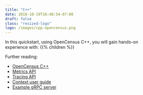 ```yaml
---
title: "C++"
date: 2018-10-19T16:48:54-07:00
draft: false
class: "resized-logo"
logo: /images/cpp-opencensus.png
---
```


In this quickstart, using OpenCensus C++, you will gain hands-on experience with:
{{% children %}}

Further reading:

* [OpenCensus C++](https://github.com/census-instrumentation/opencensus-cpp)
* [Metrics API](https://github.com/census-instrumentation/opencensus-cpp/tree/master/opencensus/stats)
* [Tracing API](https://github.com/census-instrumentation/opencensus-cpp/tree/master/opencensus/trace)
* [Context user guide](https://github.com/census-instrumentation/opencensus-cpp/blob/master/opencensus/doc/context.md)
* [Example gRPC server](https://github.com/census-instrumentation/opencensus-cpp/tree/master/examples/grpc)
